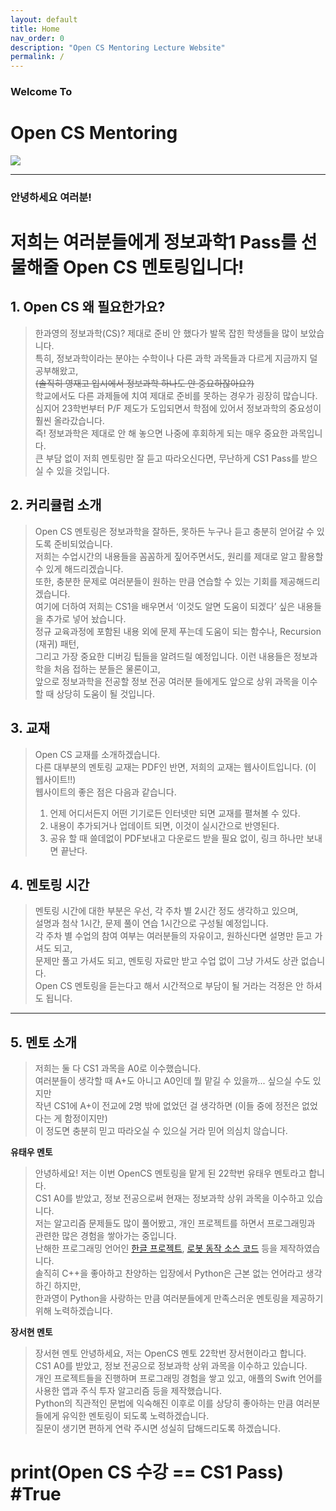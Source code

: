 ```yaml
---
layout: default
title: Home
nav_order: 0
description: "Open CS Mentoring Lecture Website"
permalink: /
---
```


### Welcome To
# Open CS Mentoring
<image src="assets\images\logo.png"> </image>

- - -       
### 안녕하세요 여러분!
# 저희는 여러분들에게 정보과학1 Pass를 선물해줄 Open CS 멘토링입니다!       

## 1. Open CS 왜 필요한가요?        
> 한과영의 정보과학(CS)? 제대로 준비 안 했다가 발목 잡힌 학생들을 많이 보았습니다.      
> 특히, 정보과학이라는 분야는 수학이나 다른 과학 과목들과 다르게 지금까지 덜 공부해왔고,         
> ~~(솔직히 영재고 입시에서 정보과학 하나도 안 중요하잖아요?)~~     
> 학교에서도 다른 과제들에 치여 제대로 준비를 못하는 경우가 굉장히 많습니다.        
> 심지어 23학번부터 P/F 제도가 도입되면서 학점에 있어서 정보과학의 중요성이 훨씬 올라갔습니다.      
> 즉! 정보과학은 제대로 안 해 놓으면 나중에 후회하게 되는 매우 중요한 과목입니다.       
> 큰 부담 없이 저희 멘토링만 잘 듣고 따라오신다면, 무난하게 CS1 Pass를 받으실 수 있을 것입니다.     
        
## 2. 커리큘럼 소개     
> Open CS 멘토링은 정보과학을 잘하든, 못하든 누구나 듣고 충분히 얻어갈 수 있도록 준비되었습니다.        
> 저희는 수업시간의 내용들을 꼼꼼하게 짚어주면서도, 원리를 제대로 알고 활용할 수 있게 해드리겠습니다.       
> 또한, 충분한 문제로 여러분들이 원하는 만큼 연습할 수 있는 기회를 제공해드리겠습니다.      
> 여기에 더하여 저희는 CS1을 배우면서 ‘이것도 알면 도움이 되겠다’ 싶은 내용들을 추가로 넣어 놨습니다.       
> 정규 교육과정에 포함된 내용 외에 문제 푸는데 도움이 되는 함수나, Recursion (재귀) 패턴,       
> 그리고 가장 중요한 디버깅 팁들을 알려드릴 예정입니다. 이런 내용들은 정보과학을 처음 접하는 분들은 물론이고,       
> 앞으로 정보과학을 전공할 정보 전공 여러분 들에게도 앞으로 상위 과목을 이수할 때 상당히 도움이 될 것입니다.        

## 3. 교재      
> Open CS 교재를 소개하겠습니다.        
> 다른 대부분의 멘토링 교재는 PDF인 반면, 저희의 교재는 웹사이트입니다. (이 웹사이트!!)         
> 웹사이트의 좋은 점은 다음과 같습니다.         
> 1. 언제 어디서든지 어떤 기기로든 인터넷만 되면 교재를 펼쳐볼 수 있다.     
> 2. 내용이 추가되거나 업데이트 되면, 이것이 실시간으로 반영된다.       
> 3. 공유 할 때 쓸데없이 PDF보내고 다운로드 받을 필요 없이, 링크 하나만 보내면 끝난다.      

## 4. 멘토링 시간
> 멘토링 시간에 대한 부분은 우선, 각 주차 별 2시간 정도 생각하고 있으며,      
> 설명과 첨삭 1시간, 문제 풀이 연습 1시간으로 구성될 예정입니다.      
> 각 주차 별 수업의 참여 여부는 여러분들의 자유이고, 원하신다면 설명만 듣고 가셔도 되고,      
> 문제만 풀고 가셔도 되고, 멘토링 자료만 받고 수업 없이 그냥 가셔도 상관 없습니다.        
> Open CS 멘토링을 듣는다고 해서 시간적으로 부담이 될 거라는 걱정은 안 하셔도 됩니다.     
   
- - -   
   
## 5. 멘토 소개
> 저희는 둘 다 CS1 과목을 A0로 이수했습니다.        
> 여러분들이 생각할 때 A+도 아니고 A0인데 뭘 맡길 수 있을까... 싶으실 수도 있지만       
> 작년 CS1에 A+이 전교에 2명 밖에 없었던 걸 생각하면 (이들 중에 정전은 없었다는 게 함정이지만)      
> 이 정도면 충분히 믿고 따라오실 수 있으실 거라 믿어 의심치 않습니다.       
        
**유태우 멘토**         
> 안녕하세요! 저는 이번 OpenCS 멘토링을 맡게 된 22학번 유태우 멘토라고 합니다.      
> CS1 A0를 받았고, 정보 전공으로써 현재는 정보과학 상위 과목을 이수하고 있습니다.                
> 저는 알고리즘 문제들도 많이 풀어봤고, 개인 프로젝트를 하면서 프로그래밍과 관련한 많은 경험을 쌓아가는 중입니다.       
> 난해한 프로그래밍 언어인 <a href = "https://github.com/CLiF-1593/HangulVirtualMachine">한글 프로젝트</a>, <a href = "https://github.com/CLiF-1593/FTC2023">로봇 동작 소스 코드</a> 등을 제작하였습니다.       
> 솔직히 C++을 좋아하고 찬양하는 입장에서 Python은 근본 없는 언어라고 생각하긴 하지만,      
> 한과영이 Python을 사랑하는 만큼 여러분들에게 만족스러운 멘토링을 제공하기 위해 노력하겠습니다.        

**장서현 멘토**     
> 장서현 멘토 안녕하세요, 저는 OpenCS 멘토 22학번 장서현이라고 합니다.      
> CS1 A0를 받았고, 정보 전공으로 정보과학 상위 과목을 이수하고 있습니다.        
> 개인 프로젝트들을 진행하며 프로그래밍 경험을 쌓고 있고, 애플의 Swift 언어를 사용한 앱과 주식 투자 알고리즘 등을 제작했습니다.         
> Python의 직관적인 문법에 익숙해진 이후로 이를 상당히 좋아하는 만큼 여러분들에게 유익한 멘토링이 되도록 노력하겠습니다.        
> 질문이 생기면 편하게 연락 주시면 성실히 답해드리도록 하겠습니다.      

# print(Open CS 수강 == CS1 Pass) #True